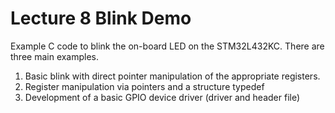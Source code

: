 # Lecture 8 Blink Demo

Example C code to blink the on-board LED on the STM32L432KC.
There are three main examples.
1. Basic blink with direct pointer manipulation of the appropriate registers.
2. Register manipulation via pointers and a structure typedef
3. Development of a basic GPIO device driver (driver and header file)